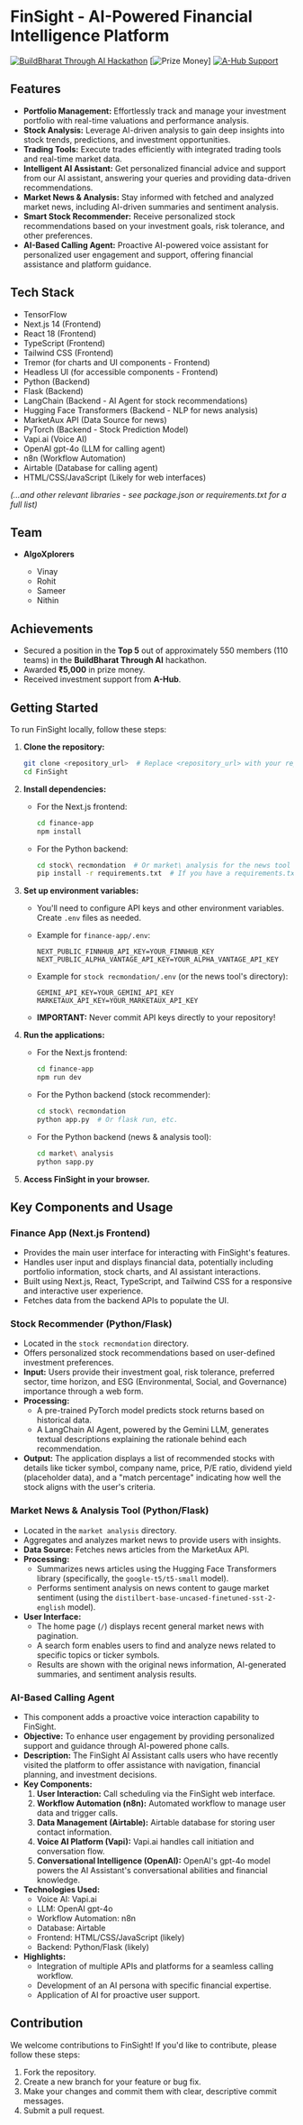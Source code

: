# FinSight - AI-Powered Financial Intelligence Platform

[![BuildBharat Through AI Hackathon](https://img.shields.io/badge/Hackathon-BuildBharat_Through_AI-blueviolet)](https://buildbharatthroughai.in/)
[![Prize Money](https://img.shields.io/badge/Prize-₹5000-gold)]
[![A-Hub Support](https://img.shields.io/badge/Investment_Support-A--Hub-brightgreen)](https://www.a-hub.co/)

##   Features

* **Portfolio Management:** Effortlessly track and manage your investment portfolio with real-time valuations and performance analysis.
* **Stock Analysis:** Leverage AI-driven analysis to gain deep insights into stock trends, predictions, and investment opportunities.
* **Trading Tools:** Execute trades efficiently with integrated trading tools and real-time market data.
* **Intelligent AI Assistant:** Get personalized financial advice and support from our AI assistant, answering your queries and providing data-driven recommendations.
* **Market News & Analysis:** Stay informed with fetched and analyzed market news, including AI-driven summaries and sentiment analysis.
* **Smart Stock Recommender:** Receive personalized stock recommendations based on your investment goals, risk tolerance, and other preferences.
* **AI-Based Calling Agent:** Proactive AI-powered voice assistant for personalized user engagement and support, offering financial assistance and platform guidance.

##   Tech Stack

* TensorFlow
* Next.js 14 (Frontend)
* React 18 (Frontend)
* TypeScript (Frontend)
* Tailwind CSS (Frontend)
* Tremor (for charts and UI components - Frontend)
* Headless UI (for accessible components - Frontend)
* Python (Backend)
* Flask (Backend)
* LangChain (Backend - AI Agent for stock recommendations)
* Hugging Face Transformers (Backend - NLP for news analysis)
* MarketAux API (Data Source for news)
* PyTorch (Backend - Stock Prediction Model)
* Vapi.ai (Voice AI)
* OpenAI gpt-4o (LLM for calling agent)
* n8n (Workflow Automation)
* Airtable (Database for calling agent)
* HTML/CSS/JavaScript (Likely for web interfaces)

*(...and other relevant libraries - see package.json or requirements.txt for a full list)*

##   Team

* **AlgoXplorers**

    * Vinay
    * Rohit
    * Sameer
    * Nithin

##   Achievements

* Secured a position in the **Top 5** out of approximately 550 members (110 teams) in the **BuildBharat Through AI** hackathon.
* Awarded **₹5,000** in prize money.
* Received investment support from **A-Hub**.

##   Getting Started

To run FinSight locally, follow these steps:

1.  **Clone the repository:**

    ```bash
    git clone <repository_url>  # Replace <repository_url> with your repo URL
    cd FinSight
    ```

2.  **Install dependencies:**

    * For the Next.js frontend:

        ```bash
        cd finance-app
        npm install
        ```

    * For the Python backend:

        ```bash
        cd stock\ recmondation  # Or market\ analysis for the news tool
        pip install -r requirements.txt  # If you have a requirements.txt
        ```

3.  **Set up environment variables:**

    * You'll need to configure API keys and other environment variables. Create `.env` files as needed.

    * Example for `finance-app/.env`:

        ```
        NEXT_PUBLIC_FINNHUB_API_KEY=YOUR_FINNHUB_KEY
        NEXT_PUBLIC_ALPHA_VANTAGE_API_KEY=YOUR_ALPHA_VANTAGE_API_KEY
        ```

    * Example for `stock recmondation/.env` (or the news tool's directory):

        ```
        GEMINI_API_KEY=YOUR_GEMINI_API_KEY
        MARKETAUX_API_KEY=YOUR_MARKETAUX_API_KEY
        ```

    * **IMPORTANT:** Never commit API keys directly to your repository!

4.  **Run the applications:**

    * For the Next.js frontend:

        ```bash
        cd finance-app
        npm run dev
        ```

    * For the Python backend (stock recommender):

        ```bash
        cd stock\ recmondation
        python app.py  # Or flask run, etc.
        ```

    * For the Python backend (news & analysis tool):

        ```bash
        cd market\ analysis
        python sapp.py
        ```

5.  **Access FinSight in your browser.**

##   Key Components and Usage

###   Finance App (Next.js Frontend)

* Provides the main user interface for interacting with FinSight's features.
* Handles user input and displays financial data, potentially including portfolio information, stock charts, and AI assistant interactions.
* Built using Next.js, React, TypeScript, and Tailwind CSS for a responsive and interactive user experience.
* Fetches data from the backend APIs to populate the UI.

###   Stock Recommender (Python/Flask)

* Located in the `stock recmondation` directory.
* Offers personalized stock recommendations based on user-defined investment preferences.
* **Input:** Users provide their investment goal, risk tolerance, preferred sector, time horizon, and ESG (Environmental, Social, and Governance) importance through a web form.
* **Processing:**
    * A pre-trained PyTorch model predicts stock returns based on historical data.
    * A LangChain AI Agent, powered by the Gemini LLM, generates textual descriptions explaining the rationale behind each recommendation.
* **Output:** The application displays a list of recommended stocks with details like ticker symbol, company name, price, P/E ratio, dividend yield (placeholder data), and a "match percentage" indicating how well the stock aligns with the user's criteria.

###   Market News & Analysis Tool (Python/Flask)

* Located in the `market analysis` directory.
* Aggregates and analyzes market news to provide users with insights.
* **Data Source:** Fetches news articles from the MarketAux API.
* **Processing:**
    * Summarizes news articles using the Hugging Face Transformers library (specifically, the `google-t5/t5-small` model).
    * Performs sentiment analysis on news content to gauge market sentiment (using the `distilbert-base-uncased-finetuned-sst-2-english` model).
* **User Interface:**
    * The home page (`/`) displays recent general market news with pagination.
    * A search form enables users to find and analyze news related to specific topics or ticker symbols.
    * Results are shown with the original news information, AI-generated summaries, and sentiment analysis results.

###   AI-Based Calling Agent

* This component adds a proactive voice interaction capability to FinSight.
* **Objective:** To enhance user engagement by providing personalized support and guidance through AI-powered phone calls.
* **Description:** The FinSight AI Assistant calls users who have recently visited the platform to offer assistance with navigation, financial planning, and investment decisions.
* **Key Components:**
    1.  **User Interaction:** Call scheduling via the FinSight web interface.
    2.  **Workflow Automation (n8n):** Automated workflow to manage user data and trigger calls.
    3.  **Data Management (Airtable):** Airtable database for storing user contact information.
    4.  **Voice AI Platform (Vapi):** Vapi.ai handles call initiation and conversation flow.
    5.  **Conversational Intelligence (OpenAI):** OpenAI's gpt-4o model powers the AI Assistant's conversational abilities and financial knowledge.
* **Technologies Used:**
    * Voice AI: Vapi.ai
    * LLM: OpenAI gpt-4o
    * Workflow Automation: n8n
    * Database: Airtable
    * Frontend: HTML/CSS/JavaScript (likely)
    * Backend: Python/Flask (likely)
* **Highlights:**
    * Integration of multiple APIs and platforms for a seamless calling workflow.
    * Development of an AI persona with specific financial expertise.
    * Application of AI for proactive user support.

##   Contribution

We welcome contributions to FinSight! If you'd like to contribute, please follow these steps:

1.  Fork the repository.
2.  Create a new branch for your feature or bug fix.
3.  Make your changes and commit them with clear, descriptive commit messages.
4.  Submit a pull request.
